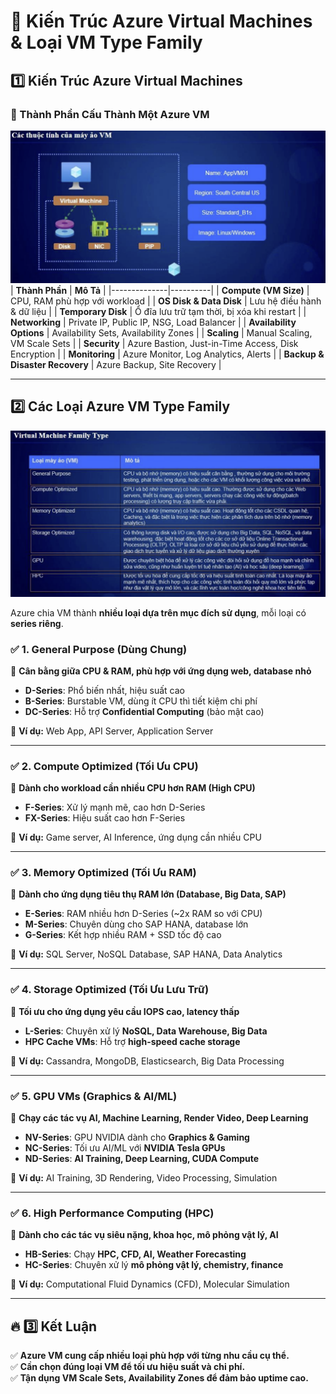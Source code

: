# 🚀 Kiến Trúc Azure Virtual Machines & Loại VM Type Family  

## 1️⃣ Kiến Trúc Azure Virtual Machines  

### 🔹 Thành Phần Cấu Thành Một Azure VM 
![type](../assets/section7/VM1.png) 
| **Thành Phần** | **Mô Tả** |
|--------------|----------|
| **Compute (VM Size)** | CPU, RAM phù hợp với workload |
| **OS Disk & Data Disk** | Lưu hệ điều hành & dữ liệu |
| **Temporary Disk** | Ổ đĩa lưu trữ tạm thời, bị xóa khi restart |
| **Networking** | Private IP, Public IP, NSG, Load Balancer |
| **Availability Options** | Availability Sets, Availability Zones |
| **Scaling** | Manual Scaling, VM Scale Sets |
| **Security** | Azure Bastion, Just-in-Time Access, Disk Encryption |
| **Monitoring** | Azure Monitor, Log Analytics, Alerts |
| **Backup & Disaster Recovery** | Azure Backup, Site Recovery |

---

## 2️⃣ Các Loại **Azure VM Type Family**  
![type](../assets/section7/VM_type_family.png)

Azure chia VM thành **nhiều loại dựa trên mục đích sử dụng**, mỗi loại có **series riêng**.

### ✅ **1. General Purpose (Dùng Chung)**
📌 **Cân bằng giữa CPU & RAM, phù hợp với ứng dụng web, database nhỏ**  
- **D-Series**: Phổ biến nhất, hiệu suất cao  
- **B-Series**: Burstable VM, dùng ít CPU thì tiết kiệm chi phí  
- **DC-Series**: Hỗ trợ **Confidential Computing** (bảo mật cao)  

🔹 **Ví dụ:** Web App, API Server, Application Server  

---

### ✅ **2. Compute Optimized (Tối Ưu CPU)**
📌 **Dành cho workload cần nhiều CPU hơn RAM (High CPU)**  
- **F-Series**: Xử lý mạnh mẽ, cao hơn D-Series  
- **FX-Series**: Hiệu suất cao hơn F-Series  

🔹 **Ví dụ:** Game server, AI Inference, ứng dụng cần nhiều CPU  

---

### ✅ **3. Memory Optimized (Tối Ưu RAM)**
📌 **Dành cho ứng dụng tiêu thụ RAM lớn (Database, Big Data, SAP)**  
- **E-Series**: RAM nhiều hơn D-Series (~2x RAM so với CPU)  
- **M-Series**: Chuyên dùng cho SAP HANA, database lớn  
- **G-Series**: Kết hợp nhiều RAM + SSD tốc độ cao  

🔹 **Ví dụ:** SQL Server, NoSQL Database, SAP HANA, Data Analytics  

---

### ✅ **4. Storage Optimized (Tối Ưu Lưu Trữ)**
📌 **Tối ưu cho ứng dụng yêu cầu IOPS cao, latency thấp**  
- **L-Series**: Chuyên xử lý **NoSQL, Data Warehouse, Big Data**  
- **HPC Cache VMs**: Hỗ trợ **high-speed cache storage**  

🔹 **Ví dụ:** Cassandra, MongoDB, Elasticsearch, Big Data Processing  

---

### ✅ **5. GPU VMs (Graphics & AI/ML)**
📌 **Chạy các tác vụ AI, Machine Learning, Render Video, Deep Learning**  
- **NV-Series**: GPU NVIDIA dành cho **Graphics & Gaming**  
- **NC-Series**: Tối ưu AI/ML với **NVIDIA Tesla GPUs**  
- **ND-Series**: **AI Training, Deep Learning, CUDA Compute**  

🔹 **Ví dụ:** AI Training, 3D Rendering, Video Processing, Simulation  

---

### ✅ **6. High Performance Computing (HPC)**
📌 **Dành cho các tác vụ siêu nặng, khoa học, mô phỏng vật lý, AI**  
- **HB-Series**: Chạy **HPC, CFD, AI, Weather Forecasting**  
- **HC-Series**: Chuyên xử lý **mô phỏng vật lý, chemistry, finance**  

🔹 **Ví dụ:** Computational Fluid Dynamics (CFD), Molecular Simulation  

---


## 🔥 3️⃣ Kết Luận  

✅ **Azure VM cung cấp nhiều loại phù hợp với từng nhu cầu cụ thể.**  
✅ **Cần chọn đúng loại VM để tối ưu hiệu suất và chi phí.**  
✅ **Tận dụng VM Scale Sets, Availability Zones để đảm bảo uptime cao.**  
